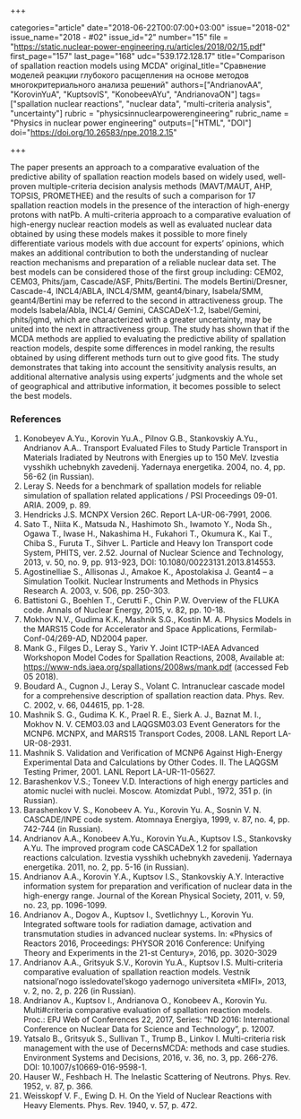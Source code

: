 +++

categories="article"
date="2018-06-22T00:07:00+03:00"
issue="2018-02"
issue_name="2018 - #02"
issue_id="2"
number="15"
file = "https://static.nuclear-power-engineering.ru/articles/2018/02/15.pdf"
first_page="157"
last_page="168"
udc="539.172.128.17"
title="Comparison of spallation reaction models using MCDA"
original_title="Сравнение моделей реакции глубокого расщепления на основе методов многокритериального анализа решений"
authors=["AndrianovAA", "KorovinYuA", "KuptsovIS", "KonobeevAYu", "AndrianovaON"]
tags=["spallation nuclear reactions", "nuclear data", "multi-criteria analysis", "uncertainty"]
rubric = "physicsinnuclearpowerengineering"
rubric_name = "Physics in nuclear power engineering"
outputs=["HTML", "DOI"]
doi="https://doi.org/10.26583/npe.2018.2.15"

+++

The paper presents an approach to a comparative evaluation of the predictive ability of spallation reaction models based on widely used, well-proven multiple-criteria decision analysis methods (MAVT/MAUT, AHP, TOPSIS, PROMETHEE) and the results of such a comparison for 17 spallation reaction models in the presence of the interaction of high-energy protons with natPb. A multi-criteria approach to a comparative evaluation of high-energy nuclear reaction models as well as evaluated nuclear data obtained by using these models makes it possible to more finely differentiate various models with due account for experts’ opinions, which makes an additional contribution to both the understanding of nuclear reaction mechanisms and preparation of a reliable nuclear data set. The best models can be considered those of the first group including: CEM02, CEM03, Phits/jam, Cascade/ASF, Phits/Bertini. The models Bertini/Dresner, Cascade-4, INCL4/ABLA, INCL4/SMM, geant4/binary, Isabela/SMM, geant4/Bertini may be referred to the second in attractiveness group. The models Isabela/Abla, INCL4/ Gemini, CASCADeX-1.2, Isabel/Gemini, phits/jqmd, which are characterized with a greater uncertainty, may be united into the next in attractiveness group. The study has shown that if the MCDA methods are applied to evaluating the predictive ability of spallation reaction models, despite some differences in model ranking, the results obtained by using different methods turn out to give good fits. The study demonstrates that taking into account the sensitivity analysis results, an additional alternative analysis using experts’ judgments and the whole set of geographical and attributive information, it becomes possible to select the best models.

### References

1. Konobeyev A.Yu., Korovin Yu.A., Pilnov G.B., Stankovskiy A.Yu., Andrianov A.A.. Transport Evaluated Files to Study Particle Transport in Materials Iradiated by Neutrons with Energies up to 150 MeV. Izvestia vysshikh uchebnykh zavedenij. Yadernaya energetika. 2004, no. 4, pp. 56-62 (in Russian).
2. Leray S. Needs for a benchmark of spallation models for reliable simulation of spallation related applications / PSI Proceedings 09-01. ARIA. 2009, p. 89.
3. Hendricks J.S. MCNPX Version 26C. Report LA-UR-06-7991, 2006.
4. Sato T., Niita K., Matsuda N., Hashimoto Sh., Iwamoto Y., Noda Sh., Ogawa T., Iwase H., Nakashima H., Fukahori T., Okumura K., Kai T., Chiba S., Furuta T., Sihver L. Particle and Heavy Ion Transport code System, PHITS, ver. 2.52. Journal of Nuclear Science and Technology, 2013, v. 50, no. 9, pp. 913-923, DOI: 10.1080/00223131.2013.814553.
5. Agostinelliae S., Allisonas J., Amakoe K., Apostolakisa J. Geant4 – a Simulation Toolkit. Nuclear Instruments and Methods in Physics Research A. 2003, v. 506, pp. 250-303.
6. Battistoni G., Boehlen T., Cerutti F., Chin P.W. Overview of the FLUKA code. Annals of Nuclear Energy, 2015, v. 82, pp. 10-18.
7. Mokhov N.V., Gudima K.K., Mashnik S.G., Kostin M. A. Physics Models in the MARS15 Code for Accelerator and Space Applications, Fermilab-Conf-04/269-AD, ND2004 paper.
8. Mank G., Filges D., Leray S., Yariv Y. Joint ICTP-IAEA Advanced Workshopon Model Codes for Spallation Reactions, 2008, Available at: https://www-nds.iaea.org/spallations/2008ws/mank.pdf (accessed Feb 05 2018).
9. Boudard A., Cugnon J., Leray S., Volant C. Intranuclear cascade model for a comprehensive description of spallation reaction data. Phys. Rev. C. 2002, v. 66, 044615, pp. 1-28.
10. Mashnik S. G., Gudima K. K., Prael R. E., Sierk A. J., Baznat M. I., Mokhov N. V. CEM03.03 and LAQGSM03.03 Event Generators for the MCNP6. MCNPX, and MARS15 Transport Codes, 2008. LANL Report LA-UR-08-2931.
11. Mashnik S. Validation and Verification of MCNP6 Against High-Energy Experimental Data and Calculations by Other Codes. II. The LAQGSM Testing Primer, 2001. LANL Report LA-UR-11-05627.
12. Barashenkov V.S.; Toneev V.D. Interactions of high energy particles and atomic nuclei with nuclei. Moscow. Atomizdat Publ., 1972, 351 p. (in Russian).
13. Barashenkov V. S., Konobeev A. Yu., Korovin Yu. A., Sosnin V. N. CASCADE/INPE code system. Atomnaya Energiya, 1999, v. 87, no. 4, pp. 742-744 (in Russian).
14. Andrianov A.A., Konobeev A.Yu., Korovin Yu.A., Kuptsov I.S., Stankovsky A.Yu. The improved program code CASCADeX 1.2 for spallation reactions calculation. Izvestia vysshikh uchebnykh zavedenij. Yadernaya energetika. 2011, no. 2, pp. 5-16 (in Russian).
15. Andrianov A.A., Korovin Y.A., Kuptsov I.S., Stankovskiy A.Y. Interactive information system for preparation and verification of nuclear data in the high-energy range. Journal of the Korean Physical Society, 2011, v. 59, no. 23, pp. 1096-1099.
16. Andrianov A., Dogov A., Kuptsov I., Svetlichnyy L., Korovin Yu. Integrated software tools for radiation damage, activation and transmutation studies in advanced nuclear systems. In: «Physics of Reactors 2016, Proceedings: PHYSOR 2016 Conference: Unifying Theory and Experiments in the 21-st Century», 2016, pp. 3020-3029
17. Andrianov A.A., Gritsyuk S.V., Korovin Yu.A., Kuptsov I.S. Multi-criteria comparative evaluation of spallation reaction models. Vestnik natsional’nogo issledovatel’skogo yadernogo universiteta «MIFI», 2013, v. 2, no. 2, p. 226 (in Russian).
18. Andrianov A., Kuptsov I., Andrianova O., Konobeev A., Korovin Yu. Multi#criteria comparative evaluation of spallation reaction models. Proc.: EPJ Web of Conferences 22, 2017, Series: “ND 2016: International Conference on Nuclear Data for Science and Technology”, p. 12007.
19. Yatsalo B., Gritsyuk S., Sullivan T., Trump B., Linkov I. Multi-criteria risk management with the use of DecernsMCDA: methods and case studies. Environment Systems and Decisions, 2016, v. 36, no. 3, pp. 266-276. DOI: 10.1007/s10669-016-9598-1.
20. Hauser W., Feshbach H. The Inelastic Scattering of Neutrons. Phys. Rev. 1952, v. 87, p. 366.
21. Weisskopf V. F., Ewing D. H. On the Yield of Nuclear Reactions with Heavy Elements. Phys. Rev. 1940, v. 57, p. 472.